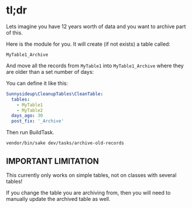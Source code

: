 
# tl;dr

Lets imagine you have 12 years worth of data and you want to archive part of this.

Here is the module for you.  It will create (if not exists) a table called:

`MyTable1_Archive` 

And move all the records from `MyTable1` into `MyTable1_Archive` where they are older than
a set number of days:

You can define it like this:

```yml
Sunnysideup\CleanupTables\CleanTable:
  tables:
    - MyTable1
    - MyTable2
  days_ago: 30
  post_fix: '_Archive'
```

Then run BuildTask.

`vendor/bin/sake dev/tasks/archive-old-records`

## IMPORTANT LIMITATION

This currently only works on simple tables, not on classes with several tables!

If you change the table you are archiving from, then you will need to manually update the archived table as well.
